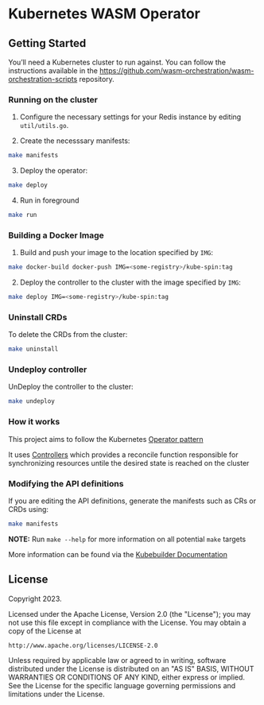 # Kubernetes WASM Operator

## Getting Started
You’ll need a Kubernetes cluster to run against. You can follow the instructions available in the https://github.com/wasm-orchestration/wasm-orchestration-scripts repository.

### Running on the cluster

1. Configure the necessary settings for your Redis instance by editing `util/utils.go`.

2. Create the necesssary manifests:

```sh
make manifests 
```

3. Deploy the operator:

```sh
make deploy
```

4. Run in foreground

```sh
make run
```

### Building a Docker Image

1. Build and push your image to the location specified by `IMG`:
	
```sh
make docker-build docker-push IMG=<some-registry>/kube-spin:tag
```
	
2. Deploy the controller to the cluster with the image specified by `IMG`:

```sh
make deploy IMG=<some-registry>/kube-spin:tag
```

### Uninstall CRDs
To delete the CRDs from the cluster:

```sh
make uninstall
```

### Undeploy controller
UnDeploy the controller to the cluster:

```sh
make undeploy
```

### How it works
This project aims to follow the Kubernetes [Operator pattern](https://kubernetes.io/docs/concepts/extend-kubernetes/operator/)

It uses [Controllers](https://kubernetes.io/docs/concepts/architecture/controller/) 
which provides a reconcile function responsible for synchronizing resources untile the desired state is reached on the cluster 

### Modifying the API definitions
If you are editing the API definitions, generate the manifests such as CRs or CRDs using:

```sh
make manifests
```

**NOTE:** Run `make --help` for more information on all potential `make` targets

More information can be found via the [Kubebuilder Documentation](https://book.kubebuilder.io/introduction.html)

## License

Copyright 2023.

Licensed under the Apache License, Version 2.0 (the "License");
you may not use this file except in compliance with the License.
You may obtain a copy of the License at

    http://www.apache.org/licenses/LICENSE-2.0

Unless required by applicable law or agreed to in writing, software
distributed under the License is distributed on an "AS IS" BASIS,
WITHOUT WARRANTIES OR CONDITIONS OF ANY KIND, either express or implied.
See the License for the specific language governing permissions and
limitations under the License.

